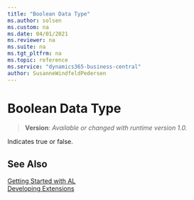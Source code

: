 ```yaml
---
title: "Boolean Data Type"
ms.author: solsen
ms.custom: na
ms.date: 04/01/2021
ms.reviewer: na
ms.suite: na
ms.tgt_pltfrm: na
ms.topic: reference
ms.service: "dynamics365-business-central"
author: SusanneWindfeldPedersen
---
```

[//]: # (START>DO_NOT_EDIT)
[//]: # (IMPORTANT:Do not edit any of the content between here and the END>DO_NOT_EDIT.)
[//]: # (Any modifications should be made in the .xml files in the ModernDev repo.)
# Boolean Data Type
> **Version**: _Available or changed with runtime version 1.0._

Indicates true or false.




[//]: # (IMPORTANT: END>DO_NOT_EDIT)



## See Also
[Getting Started with AL](../../devenv-get-started.md)  
[Developing Extensions](../../devenv-dev-overview.md)  